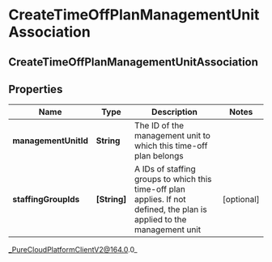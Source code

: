 # CreateTimeOffPlanManagementUnitAssociation

## CreateTimeOffPlanManagementUnitAssociation

## Properties

|Name | Type | Description | Notes|
|------------ | ------------- | ------------- | -------------|
| **managementUnitId** | **String** | The ID of the management unit to which this time-off plan belongs | |
| **staffingGroupIds** | **[String]** | A IDs of staffing groups to which this time-off plan applies. If not defined, the plan is applied to the management unit | [optional] |



_PureCloudPlatformClientV2@164.0.0_

